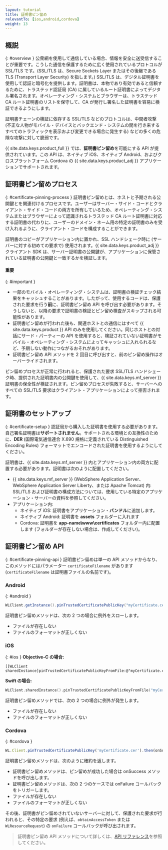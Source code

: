 ```yaml
---
layout: tutorial
title: 証明書ピン留め
relevantTo: [ios,android,cordova]
weight: 13
---
```

<!-- NLS_CHARSET=UTF-8 -->
## 概説
{: #overview }
公衆網を使用して通信している場合、情報を安全に送受信することが重要です。こうした通信を保護するために広く使用されているプロトコルが SSL/TLS です。(SSL/TLS は、Secure Sockets Layer またはその後継である TLS (Transport Layer Security) を指します。) SSL/TLS は、デジタル証明書を使用して認証と暗号化を提供します。証明書は、本物であり有効であると信頼するために、トラステッド認証局 (CA) に属しているルート証明書によってデジタル署名されます。オペレーティング・システムとブラウザーは、トラステッド CA ルート証明書のリストを保守して、CA が発行し署名した証明書を容易に検証できるようにします。

証明書チェーンの検証に依存する SSL/TLS などのプロトコルは、中間者攻撃 (不正な人物がモバイル・デバイスとバックエンド・システムの間を行き来するすべてのトラフィックを表示および変更できる場合に発生する) などの多くの危険な攻撃に対して脆弱です。

{{ site.data.keys.product_full }} では、**証明書ピン留め**を可能にする API が提供されています。この API は、ネイティブ iOS、ネイティブ Android、およびクロスプラットフォーム Cordova の {{ site.data.keys.product_adj }} アプリケーションでサポートされます。

## 証明書ピン留めプロセス
{: #certificate-pinning-process }
証明書ピン留めとは、ホストと予期される公開鍵とを関連付けるプロセスです。ユーザーはサーバー・サイド・コードとクライアント・サイド・コードの両方を所有しているため、オペレーティング・システムまたはブラウザーによって認識されるトラステッド CA ルート証明書に対応する証明書の代わりに、ユーザーのドメイン・ネーム用の特定の証明書のみを受け入れるように、クライアント・コードを構成することができます。

証明書のコピーがアプリケーション内に置かれ、SSL ハンドシェーク時に (サーバーに対する初めての要求で) 使用されます。{{ site.data.keys.product_adj }} クライアント SDK は、サーバー証明書の公開鍵が、アプリケーションに保管されている証明書の公開鍵と一致するかを検証します。

#### 重要
{: #important }
* 一部のモバイル・オペレーティング・システムは、証明書の検証チェック結果をキャッシュすることがあります。したがって、使用するコードは、保護された要求を行う**前**に、証明書ピン留め API を呼び出す必要があります。そうしないと、以降の要求で証明書の検証とピン留め検査がスキップされる可能性があります。
* 証明書ピン留めが行われた後も、関連ホストとの通信にはすべて {{ site.data.keys.product }} API のみを使用してください。同じホストとの対話にサード・パーティーの API を使用すると、検証されていない証明書がモバイル・オペレーティング・システムによってキャッシュに入れられるなど、予期しない動作につながるおそれがあります。
* 証明書ピン留め API メソッドを 2 回目に呼び出すと、前のピン留め操作はオーバーライドされます。

ピン留めプロセスが正常に行われると、保護された要求 SSL/TLS ハンドシェーク時、提供された証明書内の公開鍵を使用して、{{ site.data.keys.mf_server }} 証明書の保全性が検証されます。ピン留めプロセスが失敗すると、サーバーへのすべての SSL/TLS 要求はクライアント・アプリケーションによって拒否されます。

## 証明書のセットアップ
{: #certificate-setup }
認証局から購入した証明書を使用する必要があります。自己署名証明書は**サポートされません**。サポートされる環境との互換性のために、**DER** (国際電気通信連合 X.690 規格に定義されている Distinguished Encoding Rules) フォーマットでエンコードされた証明書を使用するようにしてください。

証明書は、{{ site.data.keys.mf_server }} 内とアプリケーション内の両方に配置する必要があります。証明書は次のように配置してください。

* {{ site.data.keys.mf_server }} (WebSphere Application Server、WebSphere Application Server Liberty、または Apache Tomcat) 内: SSL/TLS および証明書の構成方法については、使用している特定のアプリケーション・サーバーの資料を参照してください。
* アプリケーション内:
    - ネイティブ iOS: 証明書をアプリケーション・**バンドル**に追加します。
    - ネイティブ Android: 証明書を **assets** フォルダーに入れます
    - Cordova: 証明書を **app-name\www\certificates** フォルダー内に配置します (フォルダーが存在しない場合は、作成してください)。

## 証明書ピン留め API
{: #certificate-pinning-api }
証明書ピン留めは単一の API メソッドからなり、このメソッドにはパラメーター `certificateFilename` があります (`certificateFilename` は証明書ファイルの名前です)。

### Android
{: #android }
```java
WLClient.getInstance().pinTrustedCertificatePublicKey("myCertificate.cer");
```

証明書ピン留めメソッドは、次の 2 つの場合に例外をスローします。

* ファイルが存在しない
* ファイルのフォーマットが正しくない

### iOS
{: #ios }
**Objective-C の場合:**

```objc
[[WLClient sharedInstance]pinTrustedCertificatePublicKeyFromFile:@"myCertificate.cer"];

```

**Swift の場合:**

```swift
WLClient.sharedInstance().pinTrustedCertificatePublicKeyFromFile("myCertificate.cer")
```

証明書ピン留めメソッドでは、次の 2 つの場合に例外が発生します。

* ファイルが存在しない
* ファイルのフォーマットが正しくない

### Cordova
{: #cordova }
```javascript
WL.Client.pinTrustedCertificatePublicKey('myCertificate.cer').then(onSuccess,onFailure);

```

証明書ピン留めメソッドは、次のように確約を返します。

* 証明書ピン留めメソッドは、ピン留めが成功した場合は onSuccess メソッドを呼び出します。
* 証明書ピン留めメソッドは、次の 2 つのケースでは onFailure コールバックをトリガーします。
* ファイルが存在しない
* ファイルのフォーマットが正しくない

その後、証明書がピン留めされていないサーバーに対して、保護された要求が行われると、その特定の要求 (例えば、`obtainAccessToken` または `WLResourceRequest`) の `onFailure` コールバックが呼び出されます。

> 証明書ピン留め API メソッドについて詳しくは、[API リファレンス](http://www.ibm.com/support/knowledgecenter/SSHS8R_8.0.0/com.ibm.worklight.apiref.doc/apiref/c_client_api.html)を参照してください。
